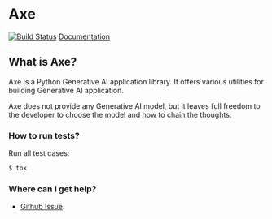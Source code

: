 # Axe

[![Build Status](https://travis-ci.org/soasme/axe.svg?branch=master)](https://travis-ci.org/soasme/axe)
[Documentation](http://axe.readthedocs.org/en/latest/)

## What is Axe?

Axe is a Python Generative AI application library.
It offers various utilities for building Generative AI application.

Axe does not provide any Generative AI model, but it leaves
full freedom to the developer to choose the model and how to
chain the thoughts.

### How to run tests?

Run all test cases:

```bash
$ tox
```

### Where can I get help?

* [Github Issue](https://github.com/soasme/axe/issues).
